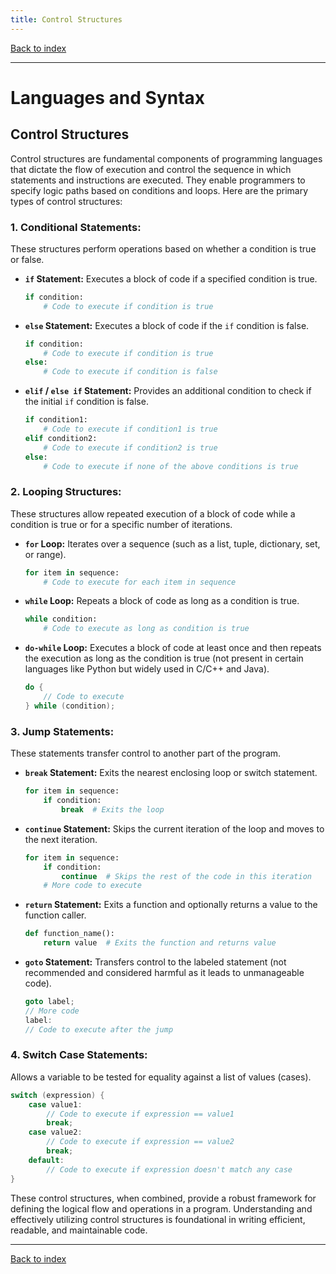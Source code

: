 ```yaml
---
title: Control Structures
---
```


[Back to index](index.html)

---
# Languages and Syntax
## Control Structures

Control structures are fundamental components of programming languages that dictate the flow of execution and control the sequence in which statements and instructions are executed. They enable programmers to specify logic paths based on conditions and loops. Here are the primary types of control structures:

### 1. **Conditional Statements:**
   These structures perform operations based on whether a condition is true or false.

   - **`if` Statement:**
     Executes a block of code if a specified condition is true.
     ```python
     if condition:
         # Code to execute if condition is true
     ```

   - **`else` Statement:**
     Executes a block of code if the `if` condition is false.
     ```python
     if condition:
         # Code to execute if condition is true
     else:
         # Code to execute if condition is false
     ```

   - **`elif` / `else if` Statement:**
     Provides an additional condition to check if the initial `if` condition is false.
     ```python
     if condition1:
         # Code to execute if condition1 is true
     elif condition2:
         # Code to execute if condition2 is true
     else:
         # Code to execute if none of the above conditions is true
     ```

### 2. **Looping Structures:**
   These structures allow repeated execution of a block of code while a condition is true or for a specific number of iterations.

   - **`for` Loop:**
     Iterates over a sequence (such as a list, tuple, dictionary, set, or range).
     ```python
     for item in sequence:
         # Code to execute for each item in sequence
     ```

   - **`while` Loop:**
     Repeats a block of code as long as a condition is true.
     ```python
     while condition:
         # Code to execute as long as condition is true
     ```

   - **`do-while` Loop:**
     Executes a block of code at least once and then repeats the execution as long as the condition is true (not present in certain languages like Python but widely used in C/C++ and Java).
     ```java
     do {
         // Code to execute
     } while (condition);
     ```

### 3. **Jump Statements:**
   These statements transfer control to another part of the program.

   - **`break` Statement:**
     Exits the nearest enclosing loop or switch statement.
     ```python
     for item in sequence:
         if condition:
             break  # Exits the loop
     ```

   - **`continue` Statement:**
     Skips the current iteration of the loop and moves to the next iteration.
     ```python
     for item in sequence:
         if condition:
             continue  # Skips the rest of the code in this iteration
         # More code to execute
     ```

   - **`return` Statement:**
     Exits a function and optionally returns a value to the function caller.
     ```python
     def function_name():
         return value  # Exits the function and returns value
     ```

   - **`goto` Statement:**
     Transfers control to the labeled statement (not recommended and considered harmful as it leads to unmanageable code).
     ```c
     goto label;
     // More code
     label:
     // Code to execute after the jump
     ```

### 4. **Switch Case Statements:**
   Allows a variable to be tested for equality against a list of values (cases).
   ```java
   switch (expression) {
       case value1:
           // Code to execute if expression == value1
           break;
       case value2:
           // Code to execute if expression == value2
           break;
       default:
           // Code to execute if expression doesn't match any case
   }
   ```

These control structures, when combined, provide a robust framework for defining the logical flow and operations in a program. Understanding and effectively utilizing control structures is foundational in writing efficient, readable, and maintainable code.

---
[Back to index](index.html)
